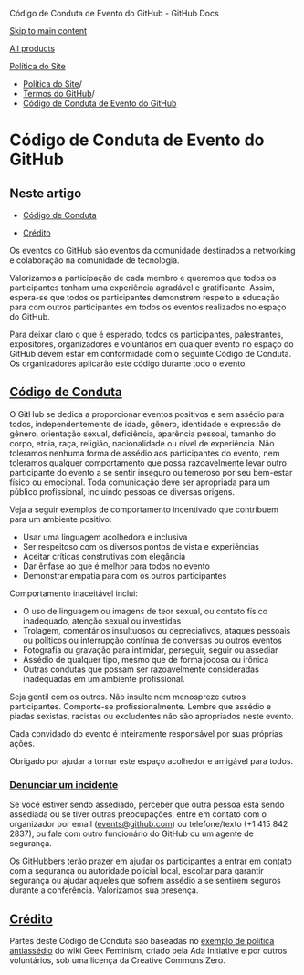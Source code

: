 Código de Conduta de Evento do GitHub - GitHub Docs

[Skip to main content](#main-content)

[All products](/pt)

[Política do Site](/pt/site-policy)

* [Política do Site](/pt/site-policy)/
* [Termos do GitHub](/pt/site-policy/github-terms)/
* [Código de Conduta de Evento do GitHub](/pt/site-policy/github-terms/github-event-code-of-conduct)

Código de Conduta de Evento do GitHub
==========

Neste artigo
----------

* [Código de Conduta](#code-of-conduct)

* [Crédito](#credit)

Os eventos do GitHub são eventos da comunidade destinados a networking e colaboração na comunidade de tecnologia.

Valorizamos a participação de cada membro e queremos que todos os participantes tenham uma experiência agradável e gratificante. Assim, espera-se que todos os participantes demonstrem respeito e educação para com outros participantes em todos os eventos realizados no espaço do GitHub.

Para deixar claro o que é esperado, todos os participantes, palestrantes, expositores, organizadores e voluntários em qualquer evento no espaço do GitHub devem estar em conformidade com o seguinte Código de Conduta. Os organizadores aplicarão este código durante todo o evento.

[Código de Conduta](#code-of-conduct)
----------

O GitHub se dedica a proporcionar eventos positivos e sem assédio para todos, independentemente de idade, gênero, identidade e expressão de gênero, orientação sexual, deficiência, aparência pessoal, tamanho do corpo, etnia, raça, religião, nacionalidade ou nível de experiência. Não toleramos nenhuma forma de assédio aos participantes do evento, nem toleramos qualquer comportamento que possa razoavelmente levar outro participante do evento a se sentir inseguro ou temeroso por seu bem-estar físico ou emocional. Toda comunicação deve ser apropriada para um público profissional, incluindo pessoas de diversas origens.

Veja a seguir exemplos de comportamento incentivado que contribuem para um ambiente positivo:

* Usar uma linguagem acolhedora e inclusiva
* Ser respeitoso com os diversos pontos de vista e experiências
* Aceitar críticas construtivas com elegância
* Dar ênfase ao que é melhor para todos no evento
* Demonstrar empatia para com os outros participantes

Comportamento inaceitável inclui:

* O uso de linguagem ou imagens de teor sexual, ou contato físico inadequado, atenção sexual ou investidas
* Trolagem, comentários insultuosos ou depreciativos, ataques pessoais ou políticos ou interrupção contínua de conversas ou outros eventos
* Fotografia ou gravação para intimidar, perseguir, seguir ou assediar
* Assédio de qualquer tipo, mesmo que de forma jocosa ou irônica
* Outras condutas que possam ser razoavelmente consideradas inadequadas em um ambiente profissional.

Seja gentil com os outros. Não insulte nem menospreze outros participantes. Comporte-se profissionalmente. Lembre que assédio e piadas sexistas, racistas ou excludentes não são apropriados neste evento.

Cada convidado do evento é inteiramente responsável por suas próprias ações.

Obrigado por ajudar a tornar este espaço acolhedor e amigável para todos.

### [Denunciar um incidente](#reporting-an-incident) ###

Se você estiver sendo assediado, perceber que outra pessoa está sendo assediada ou se tiver outras preocupações, entre em contato com o organizador por email ([events@github.com](mailto:events@github.com)) ou telefone/texto (+1 415 842 2837), ou fale com outro funcionário do GitHub ou um agente de segurança.

Os GitHubbers terão prazer em ajudar os participantes a entrar em contato com a segurança ou autoridade policial local, escoltar para garantir segurança ou ajudar aqueles que sofrem assédio a se sentirem seguros durante a conferência. Valorizamos sua presença.

[Crédito](#credit)
----------

Partes deste Código de Conduta são baseadas no [exemplo de política antiassédio](https://geekfeminism.wikia.org/wiki/Conference_anti-harassment/Policy) do wiki Geek Feminism, criado pela Ada Initiative e por outros voluntários, sob uma licença da Creative Commons Zero.
